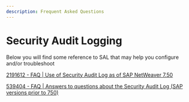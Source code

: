 ```yaml
---
description: Frequent Asked Questions
---
```


# Security Audit Logging

Below you will find some reference to SAL that may help you configure and/or troubleshoot



[2191612 - FAQ | Use of Security Audit Log as of SAP NetWeaver 7.50](https://launchpad.support.sap.com/#/notes/2191612)

[539404 - FAQ | Answers to questions about the Security Audit Log (SAP versions prior to 750)](https://launchpad.support.sap.com/#/notes/539404)

